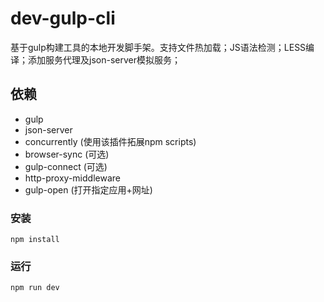 # dev-gulp-cli
基于gulp构建工具的本地开发脚手架。支持文件热加载；JS语法检测；LESS编译；添加服务代理及json-server模拟服务；

## 依赖
+ gulp
+ json-server
+ concurrently (使用该插件拓展npm scripts)
+ browser-sync (可选)
+ gulp-connect (可选)
+ http-proxy-middleware 
+ gulp-open (打开指定应用+网址)

### 安装
```
npm install
```

### 运行
```
npm run dev
```
